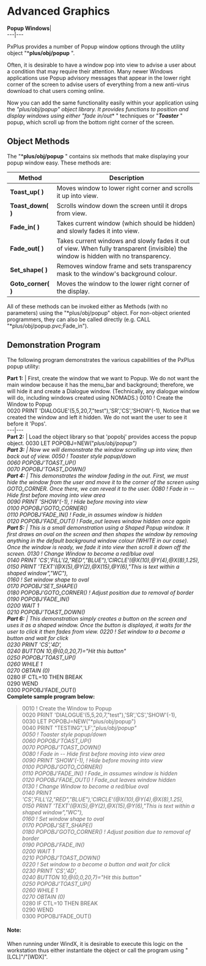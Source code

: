 # Advanced Graphics

**Popup Windows**|   
---|---  
  
PxPlus provides a number of Popup window options through the utility object "***plus/obj/popup** ".

Often, it is desirable to have a window pop into view to advise a user about a condition that may require their attention. Many newer Windows applications use Popup advisory messages that appear in the lower right corner of the screen to advise users of everything from a new anti-virus download to chat users coming online.

Now you can add the same functionality easily within your application using the **"*plus/obj/popup"** object library. It provides functions to position and display windows using either "**_fade in/out_** " techniques or "**_Toaster_** " popup, which scroll up from the bottom right corner of the screen.

## Object Methods

The "***plus/obj/popup** " contains six methods that make displaying your popup window easy. These methods are:

**Method** |  **Description**  
---|---  
**Toast_up( )** |  Moves window to lower right corner and scrolls it up into view.  
**Toast_down( )** |  Scrolls window down the screen until it drops from view.  
**Fade_in( )** |  Takes current window (which should be hidden) and slowly fades it into view.  
**Fade_out( )** |  Takes current windows and slowly fades it out of view. When fully transparent (invisible) the window is hidden with no transparency.  
**Set_shape( )** |  Removes window frame and sets transparency mask to the window's background colour.  
**Goto_corner( )** |  Moves the window to the lower right corner of the display.  
  
All of these methods can be invoked either as Methods (with no parameters) using the "*plus/obj/popup" object. For non-object oriented programmers, they can also be called directly (e.g. CALL "*plus/obj/popup.pvc;Fade_in").

## Demonstration Program

The following program demonstrates the various capabilities of the PxPlus popup utility:

**Part 1:** |  First, create the window that we want to Popup. We do not want the main window because it has the menu_bar and background; therefore, we will hide it and create a Dialogue window. (Technically, any dialogue window will do, including windows created using NOMADS.) 0010 ! Create the Window to Popup  
0020 PRINT 'DIALOGUE'(5,5,20,7,"test"),'SR','CS','SHOW'(-1), Notice that we created the window and left it hidden. We do not want the user to see it before it 'Pops'.  
---|---  
**Part 2:** |  Load the object library so that 'popobj' provides access the popup object. 0030 LET POPOBJ=NEW("*plus/obj/popup")  
**Part 3:** |  Now we will demonstrate the window scrolling up into view, then back out of view. 0050 ! Toaster style popup/down  
0060 POPOBJ'TOAST_UP()  
0070 POPOBJ'TOAST_DOWN()  
**Part 4:** |  This demonstrates the window fading in the out. First, we must hide the window from the user and move it to the corner of the screen using GOTO_CORNER. Once there, we can reveal it to the user. 0080 ! Fade in -- Hide first before moving into view area  
0090 PRINT 'SHOW'(-1), ! Hide before moving into view  
0100 POPOBJ'GOTO_CORNER()  
0110 POPOBJ'FADE_IN() ! Fade_in assumes window is hidden  
0120 POPOBJ'FADE_OUT() ! Fade_out leaves window hidden once again  
**Part 5:** |  This is a small demonstration using a Shaped Popup window. It first draws an oval on the screen and then shapes the window by removing anything in the default background window colour (WHITE in our case). Once the window is ready, we fade it into view then scroll it down off the screen. 0130 ! Change Window to become a red/blue oval  
0140 PRINT 'CS','FILL'(2,"RED","BLUE"),'CIRCLE'(@X(10),@Y(4),@X(8),1.25),  
0150 PRINT 'TEXT'(@X(5),@Y(2),@X(15),@Y(6),"This is text within a shaped window","WC"),  
0160 ! Set window shape to oval   
0170 POPOBJ'SET_SHAPE()  
0180 POPOBJ'GOTO_CORNER() ! Adjust position due to removal of border  
0190 POPOBJ'FADE_IN()  
0200 WAIT 1  
0210 POPOBJ'TOAST_DOWN()  
**Part 6:** |  This demonstration simply creates a button on the screen and uses it as a shaped window. Once the button is displayed, it waits for the user to click it then fades from view. 0220 ! Set window to a become a button and wait for click  
0230 PRINT 'CS','4D',  
0240 BUTTON 10,@(0,0,20,7)="Hit this button"  
0250 POPOBJ'TOAST_UP()  
0260 WHILE 1  
0270 OBTAIN (0)*  
0280 IF CTL=10 THEN BREAK  
0290 WEND   
0300 POPOBJ'FADE_OUT()  
**Complete sample program below:**

> 0010 ! Create the Window to Popup  
>  0020 PRINT 'DIALOGUE'(5,5,20,7,"test"),'SR','CS','SHOW'(-1),  
>  0030 LET POPOBJ=NEW("*plus/obj/popup")  
>  0040 PRINT "TESTING",'LF',"*plus/obj/popup"  
>  0050 ! Toaster style popup/down  
>  0060 POPOBJ'TOAST_UP()  
>  0070 POPOBJ'TOAST_DOWN()  
>  0080 ! Fade in -- Hide first before moving into view area  
>  0090 PRINT 'SHOW'(-1), ! Hide before moving into view  
>  0100 POPOBJ'GOTO_CORNER()  
>  0110 POPOBJ'FADE_IN() ! Fade_in assumes window is hidden  
>  0120 POPOBJ'FADE_OUT() ! Fade_out leaves window hidden  
> 0130 ! Change Window to become a red/blue oval  
>  0140 PRINT 'CS','FILL'(2,"RED","BLUE"),'CIRCLE'(@X(10),@Y(4),@X(8),1.25),  
>  0150 PRINT 'TEXT'(@X(5),@Y(2),@X(15),@Y(6),"This is text within a shaped window","WC"),  
>  0160 ! Set window shape to oval   
>  0170 POPOBJ'SET_SHAPE()  
>  0180 POPOBJ'GOTO_CORNER() ! Adjust position due to removal of border  
>  0190 POPOBJ'FADE_IN()  
>  0200 WAIT 1  
>  0210 POPOBJ'TOAST_DOWN()  
>  0220 ! Set window to a become a button and wait for click  
>  0230 PRINT 'CS','4D',  
>  0240 BUTTON 10,@(0,0,20,7)="Hit this button"  
>  0250 POPOBJ'TOAST_UP()  
>  0260 WHILE 1  
>  0270 OBTAIN (0)*  
>  0280 IF CTL=10 THEN BREAK  
>  0290 WEND   
>  0300 POPOBJ'FADE_OUT()  
  
#### **Note:**  
When running under WindX, it is desirable to execute this logic on the workstation thus either instantiate the object or call the program using "[LCL]"/"[WDX]".
